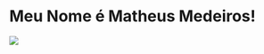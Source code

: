 <h1>Meu Nome é Matheus Medeiros!</h1>

<img src="https://cdn.jsdelivr.net/gh/devicons/devicon/icons/css3/css3-original.svg" />
